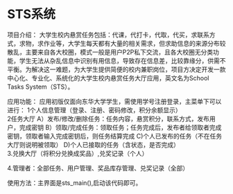 # STS系统
  
项目介绍：
大学生校内悬赏任务包括：代课，代打卡，代取，代买，求联系方式，求物，求作业等，大学生每天都有大量的相关需求，但求助信息的来源分布较散乱，主要来自各大校圈，模式一般是用户P2P私下交流，且各大校圈无分类功能，学生无法从杂乱信息中识别有用信息，导致存在信息差，比较靠缘分，供需不平衡。为解决这一难题，为大学生提供简便的校内兼职岗位，项目方决定开发一款中心化、专业化、系统化的大学生校内悬赏任务大厅应用，英文名为School Tasks System（STS）。
  
应用功能：
应用初版仅面向东华大学学生，需使用学号注册登录，主菜单下可以进行：
1个人信息管理（登录、注册、密码修改，积分余额显示）
   
2任务大厅
A）发布/修改/删除任务：任务内容，悬赏积分，联系方式，发布用户，完成密钥
B）领取/完成任务：领取任务；任务完成后，发布者给领取者完成密钥，领取者输入完成密钥后，则任务结算完成
C)个人已发布的任务（不在任务大厅则说明被领取）
D)个人已接取的任务（含状态，是否完成）
   
3.兑换大厅（将积分兑换成奖品）,兑奖记录（个人）
  
4.管理者：全部任务、用户管理、奖品库存管理、兑奖记录（全部）
  
  
使用方法：主界面是sts_main(),启动该代码即可。
